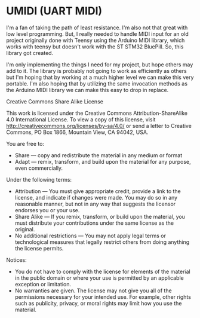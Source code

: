 # UMIDI (UART MIDI)

I'm a fan of taking the path of least resistance. I'm also not that great with low level programming. But,
I really needed to handle MIDI input for an old project originally done with Teensy using the Arduino MIDI
library, which works with teensy but doesn't work with the ST STM32 BluePill. So, this library got created.

I'm only implementing the things I need for my project, but hope others may add to it. The library is probably
not going to work as efficiently as others but I'm hoping that by working at a much higher level we can
make this very portable. I'm also hoping that by utilizing the same invocation methods as the Arduino MIDI
library we can make this easy to drop in replace.

Creative Commons Share Alike License

This work is licensed under the Creative Commons Attribution-ShareAlike 4.0 International License. To view a copy of this license, visit http://creativecommons.org/licenses/by-sa/4.0/ or send a letter to Creative Commons, PO Box 1866, Mountain View, CA 94042, USA.

You are free to:

- Share — copy and redistribute the material in any medium or format
- Adapt — remix, transform, and build upon the material for any purpose, even commercially.

Under the following terms:

- Attribution — You must give appropriate credit, provide a link to the license, and indicate if changes were made. You may do so in any reasonable manner, but not in any way that suggests the licensor endorses you or your use.
- Share Alike — If you remix, transform, or build upon the material, you must distribute your contributions under the same license as the original.
- No additional restrictions — You may not apply legal terms or technological measures that legally restrict others from doing anything the license permits.

Notices:

- You do not have to comply with the license for elements of the material in the public domain or where your use is permitted by an applicable exception or limitation.
- No warranties are given. The license may not give you all of the permissions necessary for your intended use. For example, other rights such as publicity, privacy, or moral rights may limit how you use the material.
